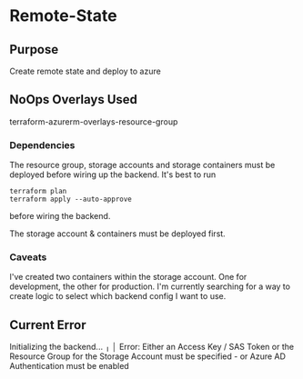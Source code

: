 # **Remote-State**

## Purpose
Create remote state and deploy to azure

## NoOps Overlays Used

terraform-azurerm-overlays-resource-group

### Dependencies
The resource group, storage accounts and storage containers must be deployed before wiring up the backend.
It's best to run 
```hcl 
terraform plan 
terraform apply --auto-approve
``` 
before wiring the backend.

The storage account & containers must be deployed first.

### Caveats
I've created two containers within the storage account. One for development, the other for production. I'm currently searching for a way to create logic to select which backend config I want to use.

## Current Error

Initializing the backend...
╷
│ Error: Either an Access Key / SAS Token or the Resource Group for the Storage Account must be specified - or Azure AD Authentication must be enabled
